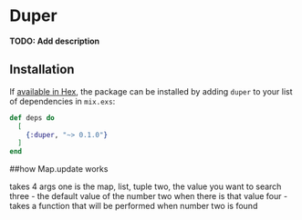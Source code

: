 # Duper

**TODO: Add description**

## Installation

If [available in Hex](https://hex.pm/docs/publish), the package can be installed
by adding `duper` to your list of dependencies in `mix.exs`:

```elixir
def deps do
  [
    {:duper, "~> 0.1.0"}
  ]
end
```
##how Map.update works

takes 4 args
one is the map, list, tuple
two, the value you want to search
three - the default value of the number two when there is that value
four - takes a function that will be performed when number two is found


